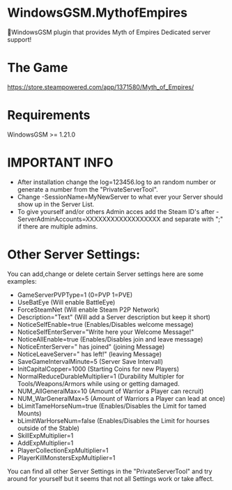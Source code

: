 # WindowsGSM.MythofEmpires
🧩WindowsGSM plugin that provides Myth of Empires Dedicated server support!

# The Game
https://store.steampowered.com/app/1371580/Myth_of_Empires/

# Requirements
WindowsGSM >= 1.21.0

# IMPORTANT INFO
- After installation change the log=123456.log to an random number or generate a number from the "PrivateServerTool".
- Change -SessionName=MyNewServer to what ever your Server should show up in the Server List.
- To give yourself and/or others Admin acces add the Steam ID's after -ServerAdminAccounts=XXXXXXXXXXXXXXXXXX and separate with ";" if there are multiple admins.

# Other Server Settings:
You can add,change or delete certain Server settings here are some examples:
- GameServerPVPType=1 (0=PVP 1=PVE)
- UseBatEye (Will enable BattleEye)
- ForceSteamNet (Will enable Steam P2P Network)
- Description="Text" (Will add a Server description but keep it short)
- NoticeSelfEnable=true (Enables/Disables welcome message)
- NoticeSelfEnterServer="Write here your Welcome Message!"
- NoticeAllEnable=true (Enables/Disables join and leave message)
- NoticeEnterServer=" has joined" (joining Message)
- NoticeLeaveServer=" has left!" (leaving Message)
- SaveGameIntervalMinute=5 (Server Save Intervall)
- InitCapitalCopper=1000 (Starting Coins for new Players)
- NormalReduceDurableMultiplier=1 (Durability Multipler for Tools/Weapons/Armors while using or getting damaged.
- NUM_AllGeneralMax=10 (Amount of Warrior a Player can recruit)
- NUM_WarGeneralMax=5 (Amount of Warriors a Player can lead at once)
- bLimitTameHorseNum=true (Enables/Disables the Limit for tamed Mounts)
- bLimitWarHorseNum=false (Enables/Disables the Limit for hourses outside of the Stable)
- SkillExpMultiplier=1
- AddExpMultiplier=1
- PlayerCollectionExpMultiplier=1
- PlayerKillMonstersExpMultiplier=1

You can find all other Server Settings in the "PrivateServerTool" and try around for yourself but it seems that not all Settings work or take affect.
